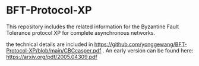 # BFT-Protocol-XP
This repository includes the related information for the Byzantine Fault Tolerance protocol XP for complete asynchronous networks. 

the technical details are included in https://github.com/yonggewang/BFT-Protocol-XP/blob/main/CBCcasper.pdf . An early version can be found here: https://arxiv.org/pdf/2005.04309.pdf
